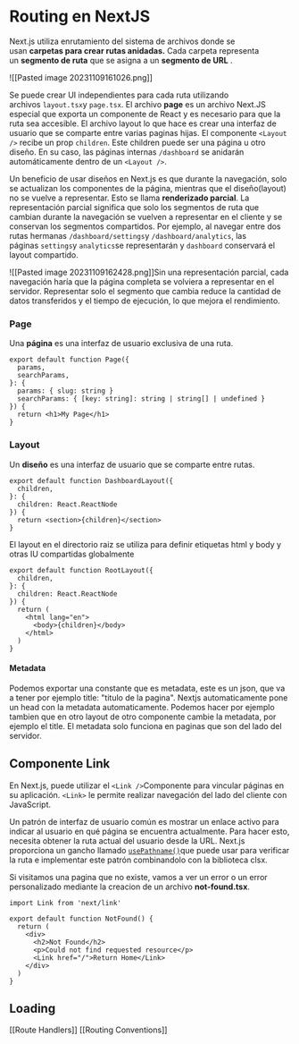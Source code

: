 # Routing en NextJS
Next.js utiliza enrutamiento del sistema de archivos donde se usan **carpetas para crear rutas anidadas.** Cada carpeta representa un **segmento de ruta** que se asigna a un **segmento de URL** .

![[Pasted image 20231109161026.png]]

Se puede crear UI independientes para cada ruta utilizando archivos `layout.tsx`y `page.tsx`. El archivo **page** es un archivo Next.JS especial que exporta un componente de React y es necesario para que la ruta sea accesible. El archivo layout lo que hace es crear una interfaz de usuario que se comparte entre varias paginas hijas. El componente `<Layout />` recibe un prop `children`. Este children puede ser una página u otro diseño. En su caso, las páginas internas `/dashboard` se anidarán automáticamente dentro de un `<Layout />`.

Un beneficio de usar diseños en Next.js es que durante la navegación, solo se actualizan los componentes de la página, mientras que el diseño(layout) no se vuelve a representar. Esto se llama **renderizado parcial**. La representación parcial significa que solo los segmentos de ruta que cambian durante la navegación se vuelven a representar en el cliente y se conservan los segmentos compartidos. Por ejemplo, al navegar entre dos rutas hermanas `/dashboard/settings`y `/dashboard/analytics`, las páginas `settings`y `analytics`se representarán y `dashboard` conservará el layout compartido.

![[Pasted image 20231109162428.png]]Sin una representación parcial, cada navegación haría que la página completa se volviera a representar en el servidor. Representar solo el segmento que cambia reduce la cantidad de datos transferidos y el tiempo de ejecución, lo que mejora el rendimiento.

### Page
Una **página** es una interfaz de usuario exclusiva de una ruta.

```tsx
export default function Page({
  params,
  searchParams,
}: {
  params: { slug: string }
  searchParams: { [key: string]: string | string[] | undefined }
}) {
  return <h1>My Page</h1>
}
```

### Layout
Un **diseño** es una interfaz de usuario que se comparte entre rutas.

```tsx
export default function DashboardLayout({
  children,
}: {
  children: React.ReactNode
}) {
  return <section>{children}</section>
}
```

El layout en el directorio raiz se utiliza para definir etiquetas html y body y otras IU compartidas globalmente

```tsx
export default function RootLayout({
  children,
}: {
  children: React.ReactNode
}) {
  return (
    <html lang="en">
      <body>{children}</body>
    </html>
  )
}
```

#### Metadata

Podemos exportar una constante que es metadata, este es un json, que va a tener por ejemplo title: "titulo de la pagina". Nextjs automaticamente  pone un head con la metadata automaticamente. Podemos hacer por ejemplo tambien que en otro layout de otro componente cambie la metadata, por ejemplo el title. El metadata solo funciona en paginas que son del lado del servidor.
## Componente Link

En Next.js, puede utilizar el `<Link />`Componente para vincular páginas en su aplicación. `<Link>` le permite realizar navegación del lado del cliente con JavaScript.

Un patrón de interfaz de usuario común es mostrar un enlace activo para indicar al usuario en qué página se encuentra actualmente. Para hacer esto, necesita obtener la ruta actual del usuario desde la URL. Next.js proporciona un gancho llamado [`usePathname()`](https://nextjs.org/docs/app/api-reference/functions/use-pathname)que puede usar para verificar la ruta e implementar este patrón combinandolo con la biblioteca clsx.

Si visitamos una pagina que no existe, vamos a ver un error o un error personalizado mediante la creacion de un archivo **not-found.tsx**. 

```tsx
import Link from 'next/link'
 
export default function NotFound() {
  return (
    <div>
      <h2>Not Found</h2>
      <p>Could not find requested resource</p>
      <Link href="/">Return Home</Link>
    </div>
  )
}
```
## Loading





















[[Route Handlers]]
[[Routing Conventions]]